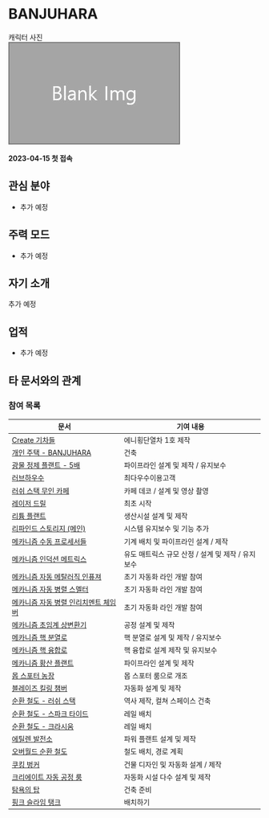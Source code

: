 # BANJUHARA

캐릭터 사진  
![캐릭터](../../asset/blank_img.jpg)

**2023-04-15 첫 접속**
## 관심 분야

- 추가 예정

## 주력 모드

- 추가 예정

## 자기 소개

추가 예정

## 업적

- 추가 예정

## 타 문서와의 관계
<!-- 참여 목록 -->
<!-- tag_target_open:reverse_link_list:member_contribute -->
<!-- tag_arg:preset:member_contribute -->
### 참여 목록
|문서|기여 내용|
|---|---|
|[Create 기차들](../systems/create_trains.md)|에니횡단열차 1호 제작|
|[개인 주택 - BANJUHARA](../buildings/house_BANJUHARA.md)|건축|
|[광물 정제 플랜트 - 5배](../systems/mk_ore_processing_plant_5x.md)|파이프라인 설계 및 제작 / 유지보수|
|[러브하우수 ](../systems/love_house.md)|최다우수이용고객|
|[러쉬 스택 무인 카페](../buildings/lush_stack_cafe.md)|카페 데코 / 설계 및 영상 촬영|
|[레이저 드릴](../systems/laser_drill.md)|최초 시작|
|[리튬 플랜트](../systems/mk_lithum_plant.md)|생산시설 설계 및 제작|
|[리파인드 스토리지 (메인)](../systems/rs_main.md)|시스템 유지보수 및 기능 추가|
|[메카니즘 수동 프로세서들](../systems/mk_manual_processors.md)|기계 배치 및 파이프라인 설계 / 제작|
|[메카니즘 인덕션 메트릭스](../systems/mk_induction_matrix.md)|유도 매트릭스 규모 산정 / 설계 및 제작 / 유지보수|
|[메카니즘 자동 메탈러직 인퓨져](../systems/mk_auto_metallurgic_infuser.md)|초기 자동화 라인 개발 참여|
|[메카니즘 자동 병렬 스멜터](../systems/mk_auto_smeltery.md)|초기 자동화 라인 개발 참여|
|[메카니즘 자동 병렬 인리치멘트 체임버](../systems/mk_auto_enrichment_chamber.md)|초기 자동화 라인 개발 참여|
|[메카니즘 초임계 상변환기](../systems/mk_sps.md)|공정 설계 및 제작|
|[메카니즘 핵 분열로](../systems/mk_fission_reactor.md)|핵 분열로 설계 및 제작 / 유지보수|
|[메카니즘 핵 융합로](../systems/mk_fusion_reactor.md)|핵 융합로 설계 제작 및 유지보수|
|[메카니즘 황산 플랜트](../systems/mk_sulfer_plant.md)|파이프라인 설계 및 제작|
|[몹 스포터 농장](../systems/mobspawner_farm.md)|몹 스포터 룸으로 개조|
|[블레이즈 킬링 챔버](../systems/blaze_killing_chamber.md)|자동화 설계 및 제작|
|[순환 철도 - 러쉬 스택](../buildings/ocr_lush_stack.md)|역사 제작, 컬쳐 스페이스 건축|
|[순환 철도 - 스파크 타이드](../buildings/ocr_spark_tide.md)|레일 배치|
|[순환 철도 - 크라시움](../buildings/ocr_cratium.md)|레일 배치|
|[에틸렌 발전소](../systems/mk_ethylene_generator.md)|파워 플랜트 설계 및 제작|
|[오버월드 순환 철도](../buildings/overworld_circular_railway.md)|철도 배치, 경로 계획|
|[쿠킹 벙커](../systems/cooking_bunker.md)|건물 디자인 및 자동화 설계 / 제작|
|[크리에이트 자동 공정 룸](../systems/create_auto_factory.md)|자동화 시설 다수 설계 및 제작|
|[탐욕의 탑](../buildings/tower_of_avarice.md)|건축 준비|
|[핑크 슬라임 탱크](../systems/pink_slime_tank.md)|배치하기|
<!-- tag_close -->